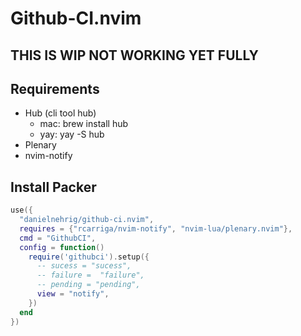 # Github-CI.nvim

## THIS IS WIP NOT WORKING YET FULLY

## Requirements

- Hub (cli tool hub)
  - mac: brew install hub
  - yay: yay -S hub
- Plenary
- nvim-notify

## Install Packer

```lua
use({
  "danielnehrig/github-ci.nvim",
  requires = {"rcarriga/nvim-notify", "nvim-lua/plenary.nvim"},
  cmd = "GithubCI",
  config = function()
    require('githubci').setup({
      -- sucess = "sucess",
      -- failure =  "failure",
      -- pending = "pending",
      view = "notify",
    })
  end
})
```
